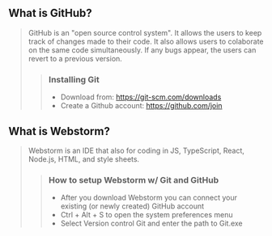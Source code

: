 ## What is GitHub?

> GitHub is an "open source control system". It allows the users to keep track of changes made to their code. 
> It also allows users to colaborate on the same code simultaneously. If any bugs appear, the users can revert to a previous version.
>> ### Installing Git 
>> - Download from: https://git-scm.com/downloads
>> - Create a Github account: https://github.com/join
 
 ## What is Webstorm?
 
 > Webstorm is an IDE that also for coding in JS, TypeScript, React, Node.js, HTML, and style sheets.
 >> ### How to setup Webstorm w/ Git and GitHub
 >> - After you download Webstorm you can connect your existing (or newly created) GitHub account
 >> - Ctrl + Alt + S to open the system preferences menu
 >> - Select Version control Git and enter the path to Git.exe
 

